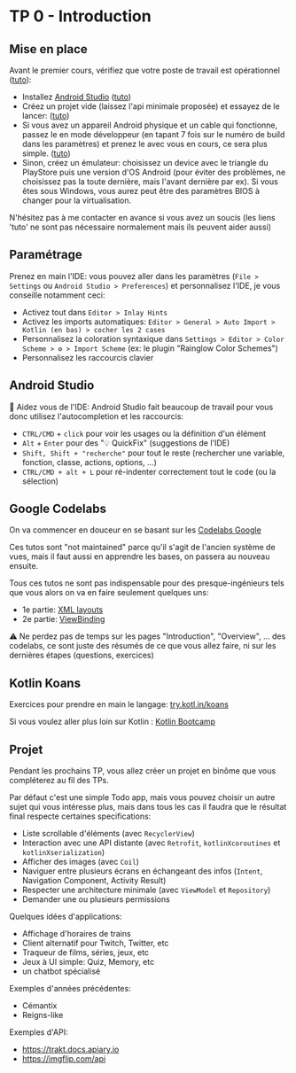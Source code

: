 # TP 0 - Introduction

## Mise en place

Avant le premier cours, vérifiez que votre poste de travail est opérationnel ([tuto](https://developer.android.com/courses/pathways/android-basics-kotlin-two)):

- Installez [Android Studio](https://developer.android.com/studio) ([tuto](https://developer.android.com/codelabs/basic-android-kotlin-training-install-android-studio?continue=https%3A%2F%2Fdeveloper.android.com%2Fcourses%2Fpathways%2Fandroid-basics-kotlin-two%23codelab-https%3A%2F%2Fdeveloper.android.com%2Fcodelabs%2Fbasic-android-kotlin-training-install-android-studio#0))
- Créez un projet vide (laissez l'api minimale proposée) et essayez de le lancer: ([tuto](https://developer.android.com/codelabs/basic-android-kotlin-training-first-template-project?continue=https%3A%2F%2Fdeveloper.android.com%2Fcourses%2Fpathways%2Fandroid-basics-kotlin-two%23codelab-https%3A%2F%2Fdeveloper.android.com%2Fcodelabs%2Fbasic-android-kotlin-training-first-template-project#0))
- Si vous avez un appareil Android physique et un cable qui fonctionne, passez le en mode développeur (en tapant 7 fois sur le numéro de build dans les paramètres) et prenez le avec vous en cours, ce sera plus simple. ([tuto](https://developer.android.com/codelabs/basic-android-kotlin-training-run-on-mobile-device?continue=https%3A%2F%2Fdeveloper.android.com%2Fcourses%2Fpathways%2Fandroid-basics-kotlin-two%23codelab-https%3A%2F%2Fdeveloper.android.com%2Fcodelabs%2Fbasic-android-kotlin-training-run-on-mobile-device#0))
- Sinon, créez un émulateur: choisissez un device avec le triangle du PlayStore puis une version d'OS Android (pour éviter des problèmes, ne choisissez pas la toute dernière, mais l'avant dernière par ex). Si vous êtes sous Windows, vous aurez peut être des paramètres BIOS à changer pour la virtualisation.

<aside class="positive">
N'hésitez pas à me contacter en avance si vous avez un soucis (les liens 'tuto' ne sont pas nécessaire normalement mais ils peuvent aider aussi)
</aside>

## Paramétrage

Prenez en main l'IDE: vous pouvez aller dans les paramètres (`File > Settings` ou `Android Studio > Preferences`) et personnalisez l'IDE, je vous conseille notamment ceci:

- Activez tout dans `Editor > Inlay Hints`
- Activez les imports automatiques: `Editor > General > Auto Import > Kotlin (en bas) > cocher les 2 cases`
- Personnalisez la coloration syntaxique dans `Settings > Editor > Color Scheme > ⚙ > Import Scheme` (ex: le plugin "Rainglow Color Schemes")
- Personnalisez les raccourcis clavier

## Android Studio

🚀 Aidez vous de l'IDE: Android Studio fait beaucoup de travail pour vous donc utilisez l'autocompletion et les raccourcis:

- `CTRL/CMD` + `click` pour voir les usages ou la définition d'un élément
- `Alt` + `Enter` pour des "💡 QuickFix" (suggestions de l'IDE)
- `Shift, Shift + "recherche"` pour tout le reste (rechercher une variable, fonction, classe, actions, options, ...)
- `CTRL/CMD + alt + L` pour ré-indenter correctement tout le code (ou la sélection)

## Google Codelabs

On va commencer en douceur en se basant sur les [Codelabs Google](https://developer.android.com/courses/android-basics-kotlin/course)

<aside class="negative">
Ces tutos sont "not maintained" parce qu'il s'agit de l'ancien système de vues, mais il faut aussi en apprendre les bases, on passera au nouveau ensuite.
</aside>

Tous ces tutos ne sont pas indispensable pour des presque-ingénieurs tels que vous alors on va en faire seulement quelques uns:

- 1e partie: [XML layouts](https://developer.android.com/codelabs/basic-android-kotlin-training-xml-layouts?continue=https%3A%2F%2Fdeveloper.android.com%2Fcourses%2Fpathways%2Fandroid-basics-kotlin-unit-2-pathway-1%23codelab-https%3A%2F%2Fdeveloper.android.com%2Fcodelabs%2Fbasic-android-kotlin-training-xml-layouts)
- 2e partie: [ViewBinding](https://developer.android.com/codelabs/basic-android-kotlin-training-tip-calculator?continue=https%3A%2F%2Fdeveloper.android.com%2Fcourses%2Fpathways%2Fandroid-basics-kotlin-unit-2-pathway-1%23codelab-https%3A%2F%2Fdeveloper.android.com%2Fcodelabs%2Fbasic-android-kotlin-training-tip-calculator)
<!-- - 3e partie: [RecyclerView](https://developer.android.com/codelabs/basic-android-kotlin-training-recyclerview-scrollable-list?continue=https%3A%2F%2Fdeveloper.android.com%2Fcourses%2Fpathways%2Fandroid-basics-kotlin-unit-2-pathway-3%23codelab-https%3A%2F%2Fdeveloper.android.com%2Fcodelabs%2Fbasic-android-kotlin-training-recyclerview-scrollable-list#0) -->

<aside class="negative">
⚠️ Ne perdez pas de temps sur les pages "Introduction", "Overview", ... des codelabs, ce sont juste des résumés de ce que vous allez faire, ni sur les dernières étapes (questions, exercices)
</aside>

## Kotlin Koans

Exercices pour prendre en main le langage: [try.kotl.in/koans](http://try.kotl.in/koans)

Si vous voulez aller plus loin sur Kotlin : [Kotlin Bootcamp](https://developer.android.com/courses/kotlin-bootcamp/overview)

## Projet

Pendant les prochains TP, vous allez créer un projet en binôme que vous compléterez au fil des TPs.

Par défaut c'est une simple Todo app, mais vous pouvez choisir un autre sujet qui vous intéresse plus, mais dans tous les cas il faudra que le résultat final respecte certaines specifications:

- Liste scrollable d'éléments (avec `RecyclerView`)
- Interaction avec une API distante (avec `Retrofit`, `kotlinXcoroutines` et `kotlinXserialization`)
- Afficher des images (avec `Coil`)
- Naviguer entre plusieurs écrans en échangeant des infos (`Intent`, Navigation Component, Activity Result)
- Respecter une architecture minimale (avec `ViewModel` et `Repository`)
- Demander une ou plusieurs permissions

Quelques idées d'applications:

- Affichage d'horaires de trains
- Client alternatif pour Twitch, Twitter, etc
- Traqueur de films, séries, jeux, etc
- Jeux à UI simple: Quiz, Memory, etc
- un chatbot spécialisé

Exemples d'années précédentes:

- Cémantix
- Reigns-like

Exemples d'API:

- <https://trakt.docs.apiary.io>
- <https://imgflip.com/api>

<!--
Barème approximatif /10 :
- base /2
- TP features principales /3
- propreté et stabilité /2
- TP complets /3
- bonus (UI, sujet personnalisé)

-> ReadMe

soutenance?

-->